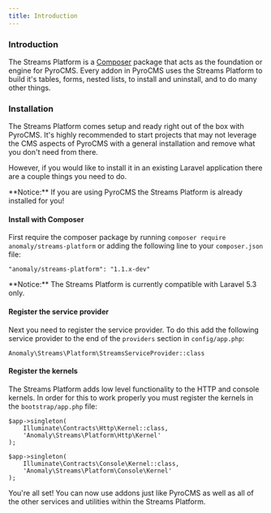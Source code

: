 ```yaml
---
title: Introduction
---
```

### Introduction[](#getting-started/introduction)

The Streams Platform is a [Composer](https://getcomposer.org/) package that acts as the foundation or engine for PyroCMS. Every addon in PyroCMS uses the Streams Platform to build it's tables, forms, nested lists, to install and uninstall, and to do many other things.


### Installation[](#getting-started/installation)

The Streams Platform comes setup and ready right out of the box with PyroCMS. It's highly recommended to start projects that may not leverage the CMS aspects of PyroCMS with a general installation and remove what you don't need from there.

However, if you would like to install it in an existing Laravel application there are a couple things you need to do.

<div class="alert alert-warning">**Notice:** If you are using PyroCMS the Streams Platform is already installed for you!</div>


#### Install with Composer[](#getting-started/installation/install-with-composer)

First require the composer package by running `composer require anomaly/streams-platform` or adding the following line to your `composer.json` file:

    "anomaly/streams-platform": "1.1.x-dev"

<div class="alert alert-danger">**Notice:** The Streams Platform is currently compatible with Laravel 5.3 only.</div>


#### Register the service provider[](#getting-started/installation/register-the-service-provider)

Next you need to register the service provider. To do this add the following service provider to the end of the `providers` section in `config/app.php`:

    Anomaly\Streams\Platform\StreamsServiceProvider::class


#### Register the kernels[](#getting-started/installation/register-the-kernels)

The Streams Platform adds low level functionality to the HTTP and console kernels. In order for this to work properly you must register the kernels in the `bootstrap/app.php` file:

    $app->singleton(
        Illuminate\Contracts\Http\Kernel::class,
        'Anomaly\Streams\Platform\Http\Kernel'
    );

    $app->singleton(
        Illuminate\Contracts\Console\Kernel::class,
        'Anomaly\Streams\Platform\Console\Kernel'
    );

You're all set! You can now use addons just like PyroCMS as well as all of the other services and utilities within the Streams Platform.
